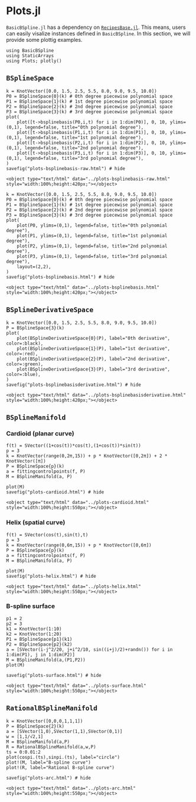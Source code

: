 # Plots.jl

`BasicBSpline.jl` has a dependency on [`RecipesBase.jl`](https://github.com/JuliaPlots/RecipesBase.jl).
This means, users can easily visalize instances defined in `BasicBSpline`.
In this section, we will provide some plottig examples.

```@setup plots
using BasicBSpline
using StaticArrays
using Plots; plotly()
```

## `BSplineSpace`

```@example plots
k = KnotVector([0.0, 1.5, 2.5, 5.5, 8.0, 9.0, 9.5, 10.0])
P0 = BSplineSpace{0}(k) # 0th degree piecewise polynomial space
P1 = BSplineSpace{1}(k) # 1st degree piecewise polynomial space
P2 = BSplineSpace{2}(k) # 2nd degree piecewise polynomial space
P3 = BSplineSpace{3}(k) # 3rd degree piecewise polynomial space
plot(
    plot([t->bsplinebasis(P0,i,t) for i in 1:dim(P0)], 0, 10, ylims=(0,1), legend=false, title="0th polynomial degree"),
    plot([t->bsplinebasis(P1,i,t) for i in 1:dim(P1)], 0, 10, ylims=(0,1), legend=false, title="1st polynomial degree"),
    plot([t->bsplinebasis(P2,i,t) for i in 1:dim(P2)], 0, 10, ylims=(0,1), legend=false, title="2nd polynomial degree"),
    plot([t->bsplinebasis(P3,i,t) for i in 1:dim(P3)], 0, 10, ylims=(0,1), legend=false, title="3rd polynomial degree"),
)
savefig("plots-bsplinebasis-raw.html") # hide
```

```@raw html
<object type="text/html" data="../plots-bsplinebasis-raw.html" style="width:100%;height:420px;"></object>
```

```@example plots
k = KnotVector([0.0, 1.5, 2.5, 5.5, 8.0, 9.0, 9.5, 10.0])
P0 = BSplineSpace{0}(k) # 0th degree piecewise polynomial space
P1 = BSplineSpace{1}(k) # 1st degree piecewise polynomial space
P2 = BSplineSpace{2}(k) # 2nd degree piecewise polynomial space
P3 = BSplineSpace{3}(k) # 3rd degree piecewise polynomial space
plot(
    plot(P0, ylims=(0,1), legend=false, title="0th polynomial degree"),
    plot(P1, ylims=(0,1), legend=false, title="1st polynomial degree"),
    plot(P2, ylims=(0,1), legend=false, title="2nd polynomial degree"),
    plot(P3, ylims=(0,1), legend=false, title="3rd polynomial degree"),
    layout=(2,2),
)
savefig("plots-bsplinebasis.html") # hide
```

```@raw html
<object type="text/html" data="../plots-bsplinebasis.html" style="width:100%;height:420px;"></object>
```

## `BSplineDerivativeSpace`

```@example plots
k = KnotVector([0.0, 1.5, 2.5, 5.5, 8.0, 9.0, 9.5, 10.0])
P = BSplineSpace{3}(k)
plot(
    plot(BSplineDerivativeSpace{0}(P), label="0th derivative", color=:black),
    plot(BSplineDerivativeSpace{1}(P), label="1st derivative", color=:red),
    plot(BSplineDerivativeSpace{2}(P), label="2nd derivative", color=:green),
    plot(BSplineDerivativeSpace{3}(P), label="3rd derivative", color=:blue),
)
savefig("plots-bsplinebasisderivative.html") # hide
```

```@raw html
<object type="text/html" data="../plots-bsplinebasisderivative.html" style="width:100%;height:420px;"></object>
```

## `BSplineManifold`

### Cardioid (planar curve)
```@example plots
f(t) = SVector((1+cos(t))*cos(t),(1+cos(t))*sin(t))
p = 3
k = KnotVector(range(0,2π,15)) + p * KnotVector([0,2π]) + 2 * KnotVector([π])
P = BSplineSpace{p}(k)
a = fittingcontrolpoints(f, P)
M = BSplineManifold(a, P)

plot(M)
savefig("plots-cardioid.html") # hide
```

```@raw html
<object type="text/html" data="../plots-cardioid.html" style="width:100%;height:550px;"></object>
```

### Helix (spatial curve)
```@example plots
f(t) = SVector(cos(t),sin(t),t)
p = 3
k = KnotVector(range(0,6π,15)) + p * KnotVector([0,6π])
P = BSplineSpace{p}(k)
a = fittingcontrolpoints(f, P)
M = BSplineManifold(a, P)

plot(M)
savefig("plots-helix.html") # hide
```

```@raw html
<object type="text/html" data="../plots-helix.html" style="width:100%;height:550px;"></object>
```

### B-spline surface

```@example plots
p1 = 2
p2 = 3
k1 = KnotVector(1:10)
k2 = KnotVector(1:20)
P1 = BSplineSpace{p1}(k1)
P2 = BSplineSpace{p2}(k2)
a = [SVector(i-j^2/20, j+i^2/10, sin((i+j)/2)+randn()) for i in 1:dim(P1), j in 1:dim(P2)]
M = BSplineManifold(a,(P1,P2))
plot(M)

savefig("plots-surface.html") # hide
```

```@raw html
<object type="text/html" data="../plots-surface.html" style="width:100%;height:550px;"></object>
```


## `RationalBSplineManifold`

```@example plots
k = KnotVector([0,0,0,1,1,1])
P = BSplineSpace{2}(k)
a = [SVector(1,0),SVector(1,1),SVector(0,1)]
w = [1,1/√2,1]
M = BSplineManifold(a,P)
R = RationalBSplineManifold(a,w,P)
ts = 0:0.01:2
plot(cospi.(ts),sinpi.(ts), label="circle")
plot!(M, label="B-spline curve")
plot!(R, label="Rational B-spline curve")

savefig("plots-arc.html") # hide
```

```@raw html
<object type="text/html" data="../plots-arc.html" style="width:100%;height:550px;"></object>
```
